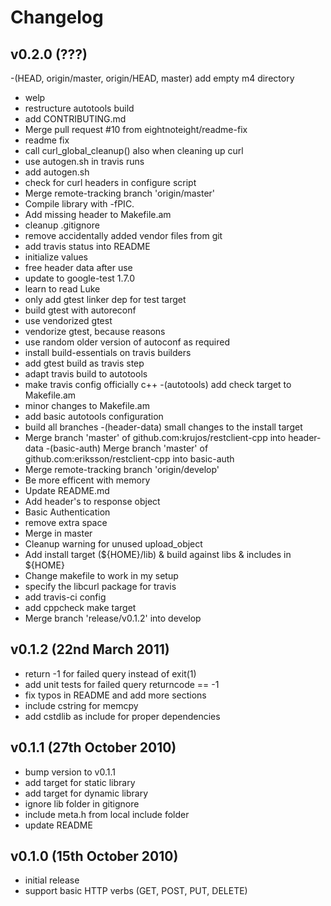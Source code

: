 # Changelog

## v0.2.0 (???)
-(HEAD, origin/master, origin/HEAD, master)  add empty m4 directory
- welp
- restructure autotools build
- add CONTRIBUTING.md
- Merge pull request #10 from eightnoteight/readme-fix
- readme fix
- call curl_global_cleanup() also when cleaning up curl
- use autogen.sh in travis runs
- add autogen.sh
- check for curl headers in configure script
- Merge remote-tracking branch 'origin/master'
- Compile library with -fPIC.
- Add missing header to Makefile.am
- cleanup .gitignore
- remove accidentally added vendor files from git
- add travis status into README
- initialize values
- free header data after use
- update to google-test 1.7.0
- learn to read Luke
- only add gtest linker dep for test target
- build gtest with autoreconf
- use vendorized gtest
- vendorize gtest, because reasons
- use random older version of autoconf as required
- install build-essentials on travis builders
- add gtest build as travis step
- adapt travis build to autotools
- make travis config officially c++
-(autotools)  add check target to Makefile.am
- minor changes to Makefile.am
- add basic autotools configuration
- build all branches
-(header-data)  small changes to the install target
- Merge branch 'master' of github.com:krujos/restclient-cpp into header-data
-(basic-auth)  Merge branch 'master' of github.com:eriksson/restclient-cpp into basic-auth
- Merge remote-tracking branch 'origin/develop'
- Be more efficent with memory
- Update README.md
- Add header's to response object
- Basic Authentication
- remove extra space
- Merge in master
- Cleanup warning for unused upload_object
- Add install target (${HOME}/lib) & build against libs & includes in ${HOME}
- Change makefile to work in my setup
- specify the libcurl package for travis
- add travis-ci config
- add cppcheck make target
- Merge branch 'release/v0.1.2' into develop

## v0.1.2 (22nd March 2011)
- return -1 for failed query instead of exit(1)
- add unit tests for failed query returncode == -1
- fix typos in README and add more sections
- include cstring for memcpy
- add cstdlib as include for proper dependencies

## v0.1.1 (27th October 2010)
- bump version to v0.1.1
- add target for static library
- add target for dynamic library
- ignore lib folder in gitignore
- include meta.h from local include folder
- update README

## v0.1.0 (15th October 2010)
- initial release
- support basic HTTP verbs (GET, POST, PUT, DELETE)
